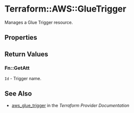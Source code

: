 # Terraform::AWS::GlueTrigger

Manages a Glue Trigger resource.

## Properties


## Return Values

### Fn::GetAtt

`Id` - Trigger name.

## See Also

* [aws_glue_trigger](https://www.terraform.io/docs/providers/aws/r/glue_trigger.html) in the _Terraform Provider Documentation_